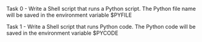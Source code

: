 Task 0 - Write a Shell script that runs a Python script. The Python file name will be saved in the environment variable $PYFILE

Task 1 - Write a Shell script that runs Python code. The Python code will be saved in the environment variable $PYCODE


